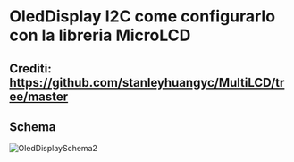 # OledDisplay I2C come configurarlo con la libreria MicroLCD
## Crediti: https://github.com/stanleyhuangyc/MultiLCD/tree/master

## Schema
![OledDisplaySchema2](https://github.com/MastrMarco/Codice_Video_ArduinoMod/assets/76437833/f1767e86-e536-4e69-81d6-4b27a898adfc)
